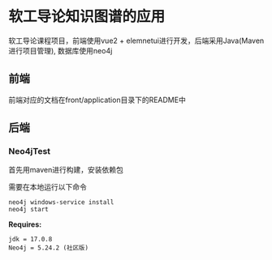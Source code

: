 # 软工导论知识图谱的应用
软工导论课程项目，前端使用vue2 + elemnetui进行开发，后端采用Java(Maven进行项目管理), 数据库使用neo4j

## 前端
前端对应的文档在front/application目录下的README中

## 后端

### Neo4jTest

首先用maven进行构建，安装依赖包

需要在本地运行以下命令

~~~
neo4j windows-service install
neo4j start
~~~

**Requires:**

~~~
jdk = 17.0.8
Neo4j = 5.24.2 (社区版)
~~~

